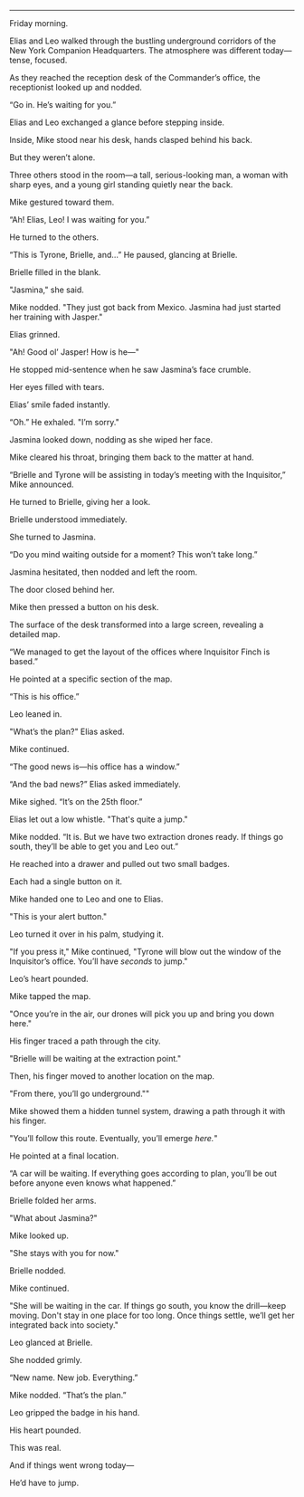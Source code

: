 ---

Friday morning.  

Elias and Leo walked through the bustling underground corridors of the New York Companion Headquarters. The atmosphere was different today—tense, focused.  

As they reached the reception desk of the Commander’s office, the receptionist looked up and nodded.  

“Go in. He’s waiting for you.”  

Elias and Leo exchanged a glance before stepping inside.  

Inside, Mike stood near his desk, hands clasped behind his back.  

But they weren’t alone.  

Three others stood in the room—a tall, serious-looking man, a woman with sharp eyes, and a young girl standing quietly near the back.  

Mike gestured toward them.  

“Ah! Elias, Leo! I was waiting for you.”  

He turned to the others.  

“This is Tyrone, Brielle, and…” He paused, glancing at Brielle.  

Brielle filled in the blank.  

"Jasmina," she said.  

Mike nodded. "They just got back from Mexico. Jasmina had just started her training with Jasper."  

Elias grinned.  

"Ah! Good ol’ Jasper! How is he—"  

He stopped mid-sentence when he saw Jasmina’s face crumble.  

Her eyes filled with tears.  

Elias’ smile faded instantly.  

“Oh.” He exhaled. "I’m sorry."  

Jasmina looked down, nodding as she wiped her face.  

Mike cleared his throat, bringing them back to the matter at hand.  

“Brielle and Tyrone will be assisting in today’s meeting with the Inquisitor,” Mike announced.  

He turned to Brielle, giving her a look.  

Brielle understood immediately.  

She turned to Jasmina.  

“Do you mind waiting outside for a moment? This won’t take long.”  

Jasmina hesitated, then nodded and left the room.  

The door closed behind her.  

Mike then pressed a button on his desk.  

The surface of the desk transformed into a large screen, revealing a detailed map.  

“We managed to get the layout of the offices where Inquisitor Finch is based.”  

He pointed at a specific section of the map.  

“This is his office.”  

Leo leaned in.  

"What’s the plan?" Elias asked.  

Mike continued.  

“The good news is—his office has a window.”  

“And the bad news?” Elias asked immediately.  

Mike sighed. “It’s on the 25th floor.”  

Elias let out a low whistle. "That's quite a jump."  

Mike nodded. “It is. But we have two extraction drones ready. If things go south, they’ll be able to get you and Leo out.”  

He reached into a drawer and pulled out two small badges.  

Each had a single button on it.  

Mike handed one to Leo and one to Elias.  

"This is your alert button."  

Leo turned it over in his palm, studying it.  

"If you press it," Mike continued, "Tyrone will blow out the window of the Inquisitor’s office. You’ll have *seconds* to jump."  

Leo’s heart pounded.  

Mike tapped the map.  

"Once you’re in the air, our drones will pick you up and bring you down here."  

His finger traced a path through the city.  

"Brielle will be waiting at the extraction point."  

Then, his finger moved to another location on the map.  

"From there, you’ll go underground.""  

Mike showed them a hidden tunnel system, drawing a path through it with his finger.  

"You’ll follow this route. Eventually, you’ll emerge *here.*"  

He pointed at a final location.  

“A car will be waiting. If everything goes according to plan, you’ll be out before anyone even knows what happened.”  

Brielle folded her arms.  

"What about Jasmina?"  

Mike looked up.  

"She stays with you for now."  

Brielle nodded.  

Mike continued.  

"She will be waiting in the car. If things go south, you know the drill—keep moving. Don't stay in one place for too long. Once things settle, we’ll get her integrated back into society."  

Leo glanced at Brielle.  

She nodded grimly.  

“New name. New job. Everything.”  

Mike nodded. “That’s the plan.”  

Leo gripped the badge in his hand.  

His heart pounded.  

This was real.  

And if things went wrong today—  

He’d have to jump.
